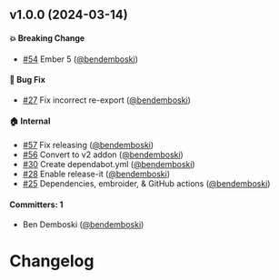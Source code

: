 
## v1.0.0 (2024-03-14)

#### :boom: Breaking Change
* [#54](https://github.com/bendemboski/ember-add-listener-helper/pull/54) Ember 5 ([@bendemboski](https://github.com/bendemboski))

#### :bug: Bug Fix
* [#27](https://github.com/bendemboski/ember-add-listener-helper/pull/27) Fix incorrect re-export ([@bendemboski](https://github.com/bendemboski))

#### :house: Internal
* [#57](https://github.com/bendemboski/ember-add-listener-helper/pull/57) Fix releasing ([@bendemboski](https://github.com/bendemboski))
* [#56](https://github.com/bendemboski/ember-add-listener-helper/pull/56) Convert to v2 addon ([@bendemboski](https://github.com/bendemboski))
* [#30](https://github.com/bendemboski/ember-add-listener-helper/pull/30) Create dependabot.yml ([@bendemboski](https://github.com/bendemboski))
* [#28](https://github.com/bendemboski/ember-add-listener-helper/pull/28) Enable release-it ([@bendemboski](https://github.com/bendemboski))
* [#25](https://github.com/bendemboski/ember-add-listener-helper/pull/25) Dependencies, embroider, & GitHub actions ([@bendemboski](https://github.com/bendemboski))

#### Committers: 1
- Ben Demboski ([@bendemboski](https://github.com/bendemboski))

# Changelog
